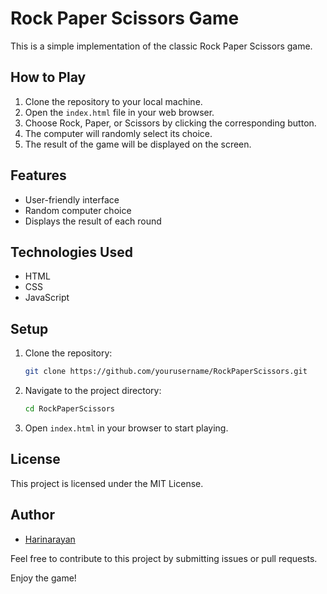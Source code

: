 # Rock Paper Scissors Game

This is a simple implementation of the classic Rock Paper Scissors game.

## How to Play

1. Clone the repository to your local machine.
2. Open the `index.html` file in your web browser.
3. Choose Rock, Paper, or Scissors by clicking the corresponding button.
4. The computer will randomly select its choice.
5. The result of the game will be displayed on the screen.

## Features

- User-friendly interface
- Random computer choice
- Displays the result of each round

## Technologies Used

- HTML
- CSS
- JavaScript

## Setup

1. Clone the repository:
    ```sh
    git clone https://github.com/yourusername/RockPaperScissors.git
    ```
2. Navigate to the project directory:
    ```sh
    cd RockPaperScissors
    ```
3. Open `index.html` in your browser to start playing.

## License

This project is licensed under the MIT License.

## Author

- [Harinarayan](https://github.com/HariNarayan04)

Feel free to contribute to this project by submitting issues or pull requests.

Enjoy the game!